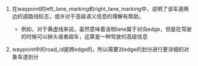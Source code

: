 1. 在waypoint的left_lane_marking和right_lane_marking中，说明了该车道两边的道路线标志，或许对于高级语义信息的理解有帮助。
   - 例如，对于黄虚线来说，虽然意味着该侧lane属于对向edge，但是在驾驶的时候可以掉头或者超车，这算是一种驾驶的高级信息

2. waypoint中的road_id是跨edge的，所以需要对edge的划分进行更详细的对象车道划分